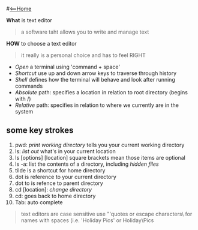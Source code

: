 #[<==Home](README.md)

**What** is text editor
> a software taht allows you to write and manage text

**HOW** to choose a text editor
> it really is a personal choice and has to feel RIGHT

- *Open* a terminal using 'command + space'
- *Shortcut* use up and down arrow keys to traverse through history
- *Shell* defines how the terminal will behave and look after running commands
- *Absolute* path: specifies a location in relation to root directory (begins with /)
- *Relative* path: specifies in relation to where we currently are in the system

## some key strokes
1. pwd: *print working directory* tells you your current working directory
1. ls: *list out* what's in your current location
1. ls [options] [location] square brackets mean those items are optional
1. ls -a: list the contents of a directory, including *hidden files*
1. tilde is a shortcut for home directory
1. dot is reference to your current directory
1. dot to is refence to parent directory
1. cd [location]: *change directory*
1. cd: goes back to home directory
1. Tab: auto complete

> text editors are case sensitive
> use "'quotes or escape characters\ for names with spaces (i.e. 'Holiday Pics' or Holiday\Pics
